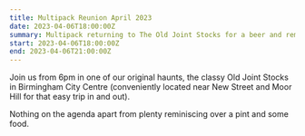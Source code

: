 ```yaml
---
title: Multipack Reunion April 2023
date: 2023-04-06T18:00:00Z
summary: Multipack returning to The Old Joint Stocks for a beer and reminisce
start: 2023-04-06T18:00:00Z
end: 2023-04-06T21:00:00Z
---
```

Join us from 6pm in one of our original haunts, the classy Old Joint Stocks in
Birmingham City Centre (conveniently located near New Street and Moor Hill
for that easy trip in and out).

Nothing on the agenda apart from plenty reminiscing over a pint and some food.
